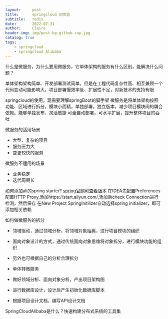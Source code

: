 ```yaml
---
layout:     post
title:      springcloud 初体验
subtitle:   redis
date:       2022-07-31
author:     Claire
header-img: img/post-bg-github-cup.jpg
catalog: true
tags:
    - springcloud
    - springcloud Alibaba
---
```


什么是微服务，为什么要用微服务，它单体架构的服务有什么区别，能解决什么问题？

单体架构架构简单、开发部署测试简单，但是在工程代码复杂性高、相互兼顾一个代码变动可能影响大，项目部署慢效率低、扩展性不足，对新技术的支持有限

springcloud的使用，现需要理解springBoot的脚手架
微服务是将单体架构按照功能、区域进行拆分，模块小而精，单独部署，独立版本，减少项目模块间的耦合依赖。能够单独发布、灵活敏捷
可全自动部署，可水平扩展，提升整体项目的吞吐

微服务的适用场景
-  大型、复杂的项目
- 服务压力大
- 变更较快的服务

微服务不适用的场景
- 业务稳定
- 迭代周期长

如何添加ali的spring starter?
[spring官网可查看版本](https://spring.io/projects/spring-boot#learn)
在IDEA先配置Preferences配置HTTP Proxy,添加https://start.aliyun.com/,添加后check Connection进行检测，然后保存
在New Project SpringInitilizer自动选择spring initializer，即可添加相关依赖

如何做微服务的拆分
- 领域驱动，通过领域分析，将领域对象抽离，进行项目模块的组织
- 面向对象设计的方式，通过传统面向对象思维将对象拆分，进行模块功能的组织
- 另外也可根据自己的分析合理拆分


- 单体转微服务
- 做好领域分析、面向对象分析，产出项目架构图
- 进行数据库设计，设计后产生初始化数据库脚本
- 根据项目设计文档，编写API设计文档


SpringCloudAlibaba是什么？快速构建分布式系统的工具集
